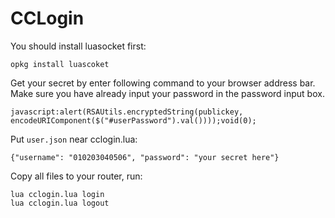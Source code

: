 # CCLogin

You should install luasocket first:

	opkg install luascoket

Get your secret by enter following command to your browser address bar.
Make sure you have already input your password in the password input box.

	javascript:alert(RSAUtils.encryptedString(publickey, encodeURIComponent($("#userPassword").val())));void(0);

Put `user.json` near cclogin.lua:

	{"username": "010203040506", "password": "your secret here"}

Copy all files to your router, run:

	lua cclogin.lua login
	lua cclogin.lua logout
